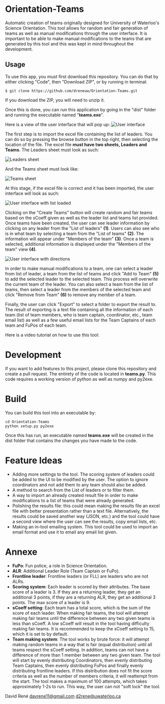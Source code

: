 # Orientation-Teams

Automatic creation of teams originally designed for University of Waterloo's Science Orientation. This tool allows for random and fair generation of teams as well as manual modifications through the user interface. It is important to be able to make manual modifications to the teams that are generated by this tool and this was kept in mind throughout the development.

## Usage
To use this app, you must first download this repository. You can do that by either clicking "Code", then "Download ZIP", or by running in terminal:
```
$ git clone https://github.com/dreneuw/Orientation-Teams.git
```
If you download the ZIP, you will need to unzip it.

Once this is done, you can run this application by going in the "dist" folder and running the executable named "**teams.exe**".

Here is a view of the user interface that will pop up:
![User interface](./assets/ui.png)

The first step is to import the excel file containing the list of leaders. You can do so by pressing the browse button in the top right, then selecting the location of the file. The excel file **must have two sheets, Leaders and Teams**. The Leaders sheet must look as such:

![Leaders sheet](./assets/xl1.png)

And the Teams sheet must look like:

![Teams sheet](./assets/xl2.png)

At this stage, if the excel file is correct and it has been imported, the user interface will look as such:

![User interface with list loaded](./assets/ui2.png)

Clicking on the "Create Teams" button will create random and fair teams based on the sCoeff given as well as the leader list and teams list provided. Once teams have been created, the user can see leader information by clicking on any leader from the "List of leaders" **(1)**. Users can also see who is in what team by selecting a team from the "List of teams" **(2)**. The information will appear under "Members of the team" **(3)**. Once a team is selected, additional information is displayed under the "Members of the team" view **(4)**.

![User interface with directions](./assets/ui3.png)

In order to make manual modifications to a team, one can select a leader from list of leader, a team from the list of teams and click "Add to Team" **(5)** to add the selected leader to the selected team. This process will overwrite the current team of the leader. You can also select a team from the list of teams, then select a leader from the members of the selected team and click "Remove from Team" **(6)** to remove any member of a team.

Finally, the user can click "Export" to select a folder to export the result to. The result of exporting is a text file containing all the information of each team (list of team members, who is team captain, coordinator, etc., team email list) as well as a few useful email lists for the Team Captains of each team and FuPos of each team.

Here is a video tutorial on how to use this tool:


# Development

If you want to add features to this project, please clone this repository and create a pull request. The entirety of the code is located in **teams.py**. This code requires a working version of python as well as numpy and py2exe.

# Build

You can build this tool into an executable by:

```
cd Orientation-Teams
python setup.py py2exe
```

Once this has run, an executable named **teams.exe** will be created in the dist folder that contains the changes you have made to the code.

# Feature Ideas
- Adding more settings to the tool. The scoring system of leaders could be added to the UI to be modified by the user. The option to ignore coordinators and not add them to any team should also be added.
- A method to search from the List of leaders or to filter them.
- A way to import an already created result file in order to make modifications to a list of teams that were already generated.
- Polishing the results file: this could mean making the results file an excel file with better presentation rather than a text file. Alternatively, the results could be saved another way (JSON, etc.) and the tool could have a second view where the user can see the results, copy email lists, etc.
- Making an in-tool emailing system. This tool could be used to import an email format and use it to email any email list given.

# Annexe
- **FuPo**: Fun police, a role in Science Orientation.
- **ALR**: Additional Leader Role (Team Captain or FuPo).
- **Frontline leader**: Frontline leaders (or FLL) are leaders who are not ALRs.
- **Scoring system**: Each leader is scored by their attributes. The base score of a leader is 3. If they are a returning leader, they get an additional 3 points, if they are a returning ALR, they get an additional 3 points. The max score of a leader is 9.
- **sCoeff setting**: Each team has a total score, which is the sum of the score of each leader. When making fair teams, the tool will attempt making fair teams until the difference between any two given teams is less than sCoeff. A low sCoeff will result in the tool having difficulty making fair teams. It is recommended to keep the sCoeff setting to 15, which it is set to by default.
- **Team making system**: The tool works by brute force: it will attempt making random teams in a way that is fair (equal distribution) until all teams respect the sCoeff setting. In addition, teams can not have a difference of more than 1 member between any two given team. The tool will start by evenly distributing Coordinators, then evenly distributing Team Captains, then evenly distributing FuPos and finally evenly distributing frontline leaders. If this distribution does not fit the score criteria as well as the number of members criteria, it will reattempt from the start. The tool makes a maximum of 100 attempts, which takes approximately 1-2s to run. This way, the user can not "soft lock" the tool.


 David René
 davrene11@gmail.com
 d2rene@uwaterloo.ca
